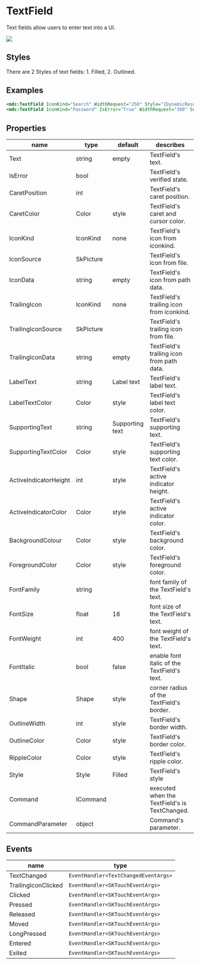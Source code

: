 # TextField

Text fields allow users to enter text into a UI. 



![](/assets/text-fields.png)



## Styles

There are 2 Styles of text fields: 1. Filled,  2. Outlined.



## Examples

```xml
<mdc:TextField IconKind="Search" WidthRequest="250" Style="{DynamicResource FilledTextFieldStyle}"/>
<mdc:TextField IconKind="Password" IsError="True" WidthRequest="300" SupportingText="Incorrect password" TextChanged="OnTextChanged" TrailingIconKind="Close" TrailingIconClicked="OnTrailingIconClicked" Style="{DynamicResource OutlinedTextFieldStyle}" />
```





## Properties

| name                  | type      | default         | describes                                     |
| --------------------- | --------- | --------------- | --------------------------------------------- |
| Text                  | string    | empty           | TextField's text.                             |
| IsError               | bool      |                 | TextField's verified state.                   |
| CaretPosition         | int       |                 | TextField's caret position.                   |
| CaretColor            | Color     | style           | TextField's caret and cursor color.           |
| IconKind              | IconKind  | none            | TextField's icon from iconkind.               |
| IconSource            | SkPicture |                 | TextField's icon from file.                   |
| IconData              | string    | empty           | TextField's icon from path data.              |
| TrailingIcon          | IconKind  | none            | TextField's trailing icon from iconkind.      |
| TrailingIconSource    | SkPicture |                 | TextField's trailing icon from file.          |
| TrailingIconData      | string    | empty           | TextField's trailing icon from path data.     |
| LabelText             | string    | Label text      | TextField's label text.                       |
| LabelTextColor        | Color     | style           | TextField's label text color.                 |
| SupportingText        | string    | Supporting text | TextField's supporting text.                  |
| SupportingTextColor   | Color     | style           | TextField's supporting text color.            |
| ActiveIndicatorHeight | int       | style           | TextField's active indicator height.          |
| ActiveIndicatorColor  | Color     | style           | TextField's active indicator color.           |
| BackgroundColour      | Color     | style           | TextField's background color.                 |
| ForegroundColor       | Color     | style           | TextField's foreground color.                 |
| FontFamily            | string    |                 | font family of the TextField's text.          |
| FontSize              | float     | 16              | font size of the TextField's text.            |
| FontWeight            | int       | 400             | font weight of the TextField's text.          |
| FontItalic            | bool      | false           | enable font italic of the TextField's text.   |
| Shape                 | Shape     | style           | corner radius of the TextField's border.      |
| OutlineWidth          | int       | style           | TextField's border width.                     |
| OutlineColor          | Color     | style           | TextField's border color.                     |
| RippleColor           | Color     | style           | TextField's ripple color.                     |
| Style                 | Style     | Filled          | TextField's style                             |
| Command               | ICommand  |                 | executed when the TextField's is TextChanged. |
| CommandParameter      | object    |                 | Command's parameter.                          |



## Events

| name                | type                                 |
| ------------------- | ------------------------------------ |
| TextChanged         | `EventHandler<TextChangedEventArgs>` |
| TrailingIconClicked | `EventHandler<SKTouchEventArgs>`     |
| Clicked             | `EventHandler<SKTouchEventArgs>`     |
| Pressed             | `EventHandler<SKTouchEventArgs>`     |
| Released            | `EventHandler<SKTouchEventArgs>`     |
| Moved               | `EventHandler<SKTouchEventArgs>`     |
| LongPressed         | `EventHandler<SKTouchEventArgs>`     |
| Entered             | `EventHandler<SKTouchEventArgs>`     |
| Exited              | `EventHandler<SKTouchEventArgs>`     |